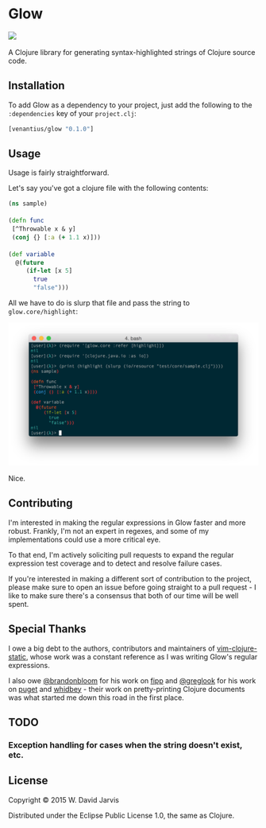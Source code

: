 # Glow

![](https://img.shields.io/clojars/v/venantius/glow.svg)

A Clojure library for generating syntax-highlighted strings of Clojure source
code.

## Installation

To add Glow as a dependency to your project, just add the following to the `:dependencies` key of your `project.clj`:

```clojure
[venantius/glow "0.1.0"]
```

## Usage

Usage is fairly straightforward.

Let's say you've got a clojure file with the following contents:

```clojure
(ns sample)

(defn func
 [^Throwable x & y]
 (conj {} [:a (+ 1.1 x)]))

(def variable
  @(future
     (if-let [x 5]
       true
       "false")))
```

All we have to do is slurp that file and pass the string to `glow.core/highlight`:

![](./doc/glow.png)

Nice.

## Contributing

I'm interested in making the regular expressions in Glow faster and more robust. Frankly, I'm not an expert in regexes, and some of my implementations could use a more critical eye.

To that end, I'm actively soliciting pull requests to expand the regular expression test coverage and to detect and resolve failure cases.

If you're interested in making a different sort of contribution to the project, please make sure to open an issue before going straight to a pull request - I like to make sure there's a consensus that both of our time will be well spent.

## Special Thanks

I owe a big debt to the authors, contributors and maintainers of [vim-clojure-static](https://github.com/guns/vim-clojure-static), whose work was a constant reference as I was writing Glow's regular expressions.

I also owe [@brandonbloom](https://github.com/brandonbloom) for his work on [fipp](https://github.com/brandonbloom/fipp) and [@greglook](https://github.com/greglook) for his work on [puget](https://github.com/greglook/puget) and [whidbey](https://github.com/greglook/whidbey) - their work on pretty-printing Clojure documents was what started me down this road in the first place.

## TODO

### Exception handling for cases when the string doesn't exist, etc.

## License

Copyright © 2015 W. David Jarvis

Distributed under the Eclipse Public License 1.0, the same as Clojure.
